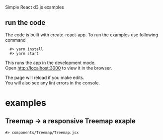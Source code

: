 Simple React d3.js examples

## run the code
The code is built with create-react-app. To run the examples use following command

```
  #> yarn install
  #> yarn start
```

This runs the app in the development mode.<br>
Open [http://localhost:3000](http://localhost:3000) to view it in the browser.

The page will reload if you make edits.<br>
You will also see any lint errors in the console.

# examples

## Treemap -> a responsive Treemap exaple

```
#> components/Treemap/Treemap.jsx
```

